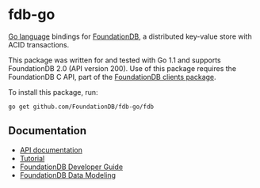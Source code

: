 fdb-go
======

[Go language](http://golang.org) bindings for [FoundationDB](https://foundationdb.com), a distributed key-value store with ACID transactions.

This package was written for and tested with Go 1.1 and supports FoundationDB 2.0 (API version 200).
Use of this package requires the FoundationDB C API, part of the [FoundationDB clients package](https://foundationdb.com/get).

To install this package, run:

    go get github.com/FoundationDB/fdb-go/fdb

Documentation
-------------

* [API documentation](http://godoc.org/github.com/FoundationDB/fdb-go/fdb)
* [Tutorial](https://foundationdb.com/documentation/class-scheduling-go.html)
* [FoundationDB Developer Guide](https://foundationdb.com/documentation/developer-guide.html)
* [FoundationDB Data Modeling](https://foundationdb.com/documentation/data-modeling.html)
